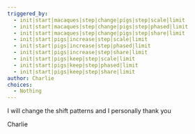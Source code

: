```yaml
---
triggered_by:
  - init|start|macaques|step|change|pigs|step|scale|limit
  - init|start|macaques|step|change|pigs|step|phased|limit
  - init|start|macaques|step|change|pigs|step|share|limit
  - init|start|pigs|increase|step|scale|limit
  - init|start|pigs|increase|step|phased|limit
  - init|start|pigs|increase|step|share|limit
  - init|start|pigs|keep|step|scale|limit
  - init|start|pigs|keep|step|phased|limit
  - init|start|pigs|keep|step|share|limit
author: Charlie
choices:
  - Nothing
---
```

I will change the shift patterns and I personally thank you

Charlie
